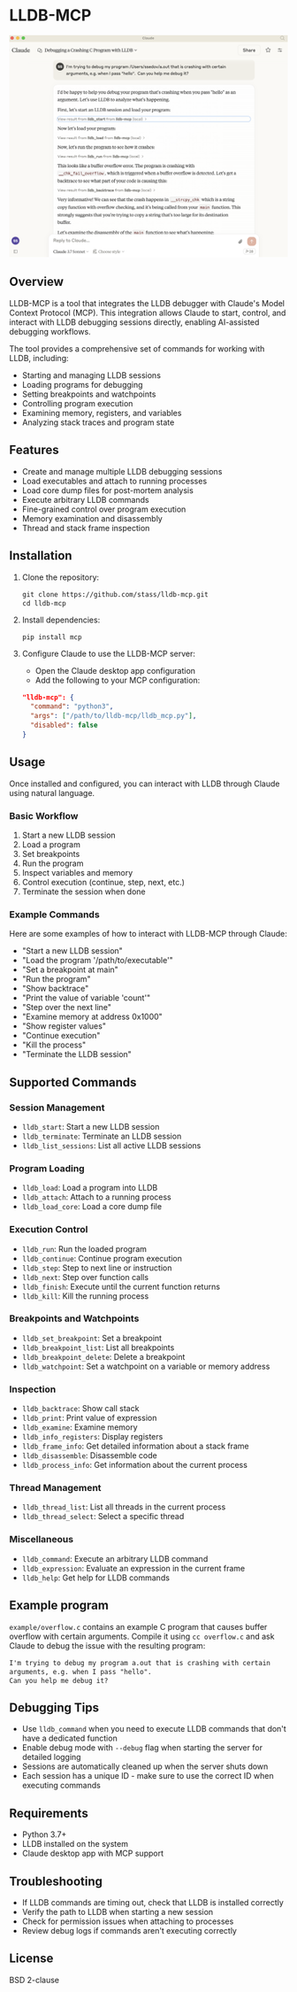 # LLDB-MCP

![Screenshot](screenshot.png)

## Overview

LLDB-MCP is a tool that integrates the LLDB debugger with Claude's Model Context Protocol (MCP). This integration allows Claude to start, control, and interact with LLDB debugging sessions directly, enabling AI-assisted debugging workflows.

The tool provides a comprehensive set of commands for working with LLDB, including:
- Starting and managing LLDB sessions
- Loading programs for debugging
- Setting breakpoints and watchpoints
- Controlling program execution
- Examining memory, registers, and variables
- Analyzing stack traces and program state

## Features

- Create and manage multiple LLDB debugging sessions
- Load executables and attach to running processes
- Load core dump files for post-mortem analysis
- Execute arbitrary LLDB commands
- Fine-grained control over program execution
- Memory examination and disassembly
- Thread and stack frame inspection

## Installation

1. Clone the repository:
   ```
   git clone https://github.com/stass/lldb-mcp.git
   cd lldb-mcp
   ```

2. Install dependencies:
   ```
   pip install mcp
   ```

3. Configure Claude to use the LLDB-MCP server:
   - Open the Claude desktop app configuration
   - Add the following to your MCP configuration:
   ```json
   "lldb-mcp": {
     "command": "python3",
     "args": ["/path/to/lldb-mcp/lldb_mcp.py"],
     "disabled": false
   }
   ```

## Usage

Once installed and configured, you can interact with LLDB through Claude using natural language.

### Basic Workflow

1. Start a new LLDB session
2. Load a program
3. Set breakpoints
4. Run the program
5. Inspect variables and memory
6. Control execution (continue, step, next, etc.)
7. Terminate the session when done

### Example Commands

Here are some examples of how to interact with LLDB-MCP through Claude:

- "Start a new LLDB session"
- "Load the program '/path/to/executable'"
- "Set a breakpoint at main"
- "Run the program"
- "Show backtrace"
- "Print the value of variable 'count'"
- "Step over the next line"
- "Examine memory at address 0x1000"
- "Show register values"
- "Continue execution"
- "Kill the process"
- "Terminate the LLDB session"

## Supported Commands

### Session Management
- `lldb_start`: Start a new LLDB session
- `lldb_terminate`: Terminate an LLDB session
- `lldb_list_sessions`: List all active LLDB sessions

### Program Loading
- `lldb_load`: Load a program into LLDB
- `lldb_attach`: Attach to a running process
- `lldb_load_core`: Load a core dump file

### Execution Control
- `lldb_run`: Run the loaded program
- `lldb_continue`: Continue program execution
- `lldb_step`: Step to next line or instruction
- `lldb_next`: Step over function calls
- `lldb_finish`: Execute until the current function returns
- `lldb_kill`: Kill the running process

### Breakpoints and Watchpoints
- `lldb_set_breakpoint`: Set a breakpoint
- `lldb_breakpoint_list`: List all breakpoints
- `lldb_breakpoint_delete`: Delete a breakpoint
- `lldb_watchpoint`: Set a watchpoint on a variable or memory address

### Inspection
- `lldb_backtrace`: Show call stack
- `lldb_print`: Print value of expression
- `lldb_examine`: Examine memory
- `lldb_info_registers`: Display registers
- `lldb_frame_info`: Get detailed information about a stack frame
- `lldb_disassemble`: Disassemble code
- `lldb_process_info`: Get information about the current process

### Thread Management
- `lldb_thread_list`: List all threads in the current process
- `lldb_thread_select`: Select a specific thread

### Miscellaneous
- `lldb_command`: Execute an arbitrary LLDB command
- `lldb_expression`: Evaluate an expression in the current frame
- `lldb_help`: Get help for LLDB commands

## Example program

`example/overflow.c` contains an example C program that causes buffer overflow with certain arguments.
Compile it using `cc overflow.c` and ask Claude to debug the issue with the resulting program:
```
I'm trying to debug my program a.out that is crashing with certain arguments, e.g. when I pass "hello".
Can you help me debug it?
```

## Debugging Tips

- Use `lldb_command` when you need to execute LLDB commands that don't have a dedicated function
- Enable debug mode with `--debug` flag when starting the server for detailed logging
- Sessions are automatically cleaned up when the server shuts down
- Each session has a unique ID - make sure to use the correct ID when executing commands

## Requirements

- Python 3.7+
- LLDB installed on the system
- Claude desktop app with MCP support

## Troubleshooting

- If LLDB commands are timing out, check that LLDB is installed correctly
- Verify the path to LLDB when starting a new session
- Check for permission issues when attaching to processes
- Review debug logs if commands aren't executing correctly

## License

BSD 2-clause
